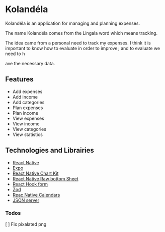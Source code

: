 # Kolandéla

Kolandéla is an application for managing and planning expenses.

The name Kolandéla comes from the Lingala word which means tracking.

The idea came from a personal need to track my expenses. I think it is
important to know how to evaluate in order to improve ; and to evaluate
we need to h

ave the necessary data.

## Features

- Add expenses
- Add income
- Add categories
- Plan expenses
- Plan income
- View expenses
- View income
- View categories
- View statistics

## Technologies and Librairies

- [React Native](https://reactnative.dev/)
- [Expo](https://expo.dev/)
- [React Native Chart Kit](https://github.com/indiespirit/react-native-chart-kit)
- [React Native Raw bottom Sheet](https://github.com/nysamnang/react-native-raw-bottom-sheet)
- [React Hook form](https://react-hook-form.com/)
- [Zod](https://zod.dev/)
- [Reac Native Calendars](https://github.com/wix/react-native-calendars)
- [JSON server](https://github.com/typicode/json-server)



### Todos

[ ] Fix pixalated png

